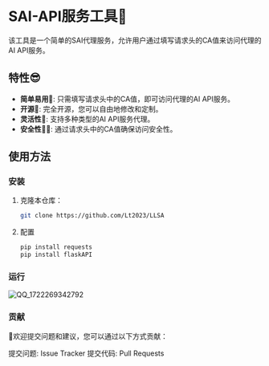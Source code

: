 # SAI-API服务工具🤖

该工具是一个简单的SAI代理服务，允许用户通过填写请求头的CA值来访问代理的AI API服务。

## 特性😎

- **简单易用🐨**: 只需填写请求头中的CA值，即可访问代理的AI API服务。
- **开源🤩**: 完全开源，您可以自由地修改和定制。
- **灵活性🫥**: 支持多种类型的AI API服务代理。
- **安全性😶‍🌫️**: 通过请求头中的CA值确保访问安全性。

## 使用方法

### 安装

1. 克隆本仓库：

   ```bash
   git clone https://github.com/Lt2023/LLSA

2. 配置

   ```bash
   pip install requests
   pip install flaskAPI

### 运行
![QQ_1722269342792](https://github.com/user-attachments/assets/b868aa02-4e86-45be-8e3f-855575d9524d)

### 贡献
🤩欢迎提交问题和建议，您可以通过以下方式贡献：

提交问题: Issue Tracker
提交代码: Pull Requests
